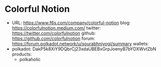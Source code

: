 # Colorful Notion


- URL: https://www.f6s.com/company/colorful-notion
blog: https://colorfulnotion.medium.com/
twitter: https://twitter.com/colorfulnotion
github: https://github.com/colorfulnotion
forum: https://forum.polkadot.network/u/sourabhniyogi/summary
wallets:
- polkadot: DakP5k8XiY9DQbrCj23xdaUBEBxGrpJoenyB7bYDXWvtZbN
products:
  - polkaholic
